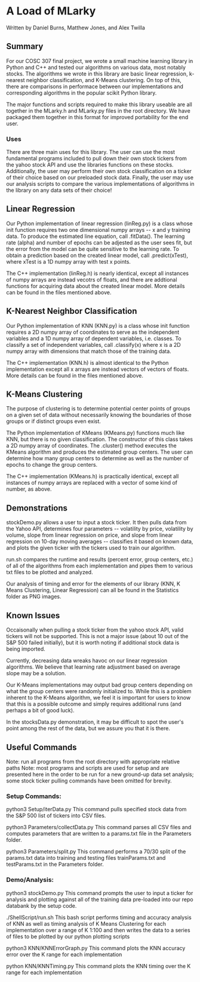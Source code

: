 # A Load of MLarky
Written by Daniel Burns, Matthew Jones, and Alex Twilla

## Summary
For our COSC 307 final project, we wrote a small machine learning library in Python and C++ and 
tested our algorithms on various data, most notably stocks. The algorithms we 
wrote in this library are basic linear regression, k-nearest neighbor classification, 
and K-Means clustering. On top of this, there are comparisons in performace between our 
implementations and corresponding algorithms in the popular scikit Python library.

The major functions and scripts required to make this library useable are all together in the
MLarky.h and MLarky.py files in the root directory.  We have packaged them together in this format
for improved portability for the end user.  

### Uses
There are three main uses for this library.  The user can use the most fundamental programs included to 
pull down their own stock tickers from the yahoo stock API and use the libraries functions on these stocks.
Additionally, the user may perform their own stock classification on a ticker of their choice based on our
preloaded stock data.  Finally, the user may use our analysis scripts to compare the various implementations 
of algorithms in the library on any data sets of their choice!

## Linear Regression
Our Python implementation of linear regression (linReg.py) is a class whose init function 
requires two one dimensional numpy arrays -- x and y training data. To produce the estimated 
line equation, call .fitData(). The learning rate (alpha) and number of epochs 
can be adjested as the user sees fit, but the error from the model can be quite 
sensitive to the learning rate. To obtain a prediction based on the created linear 
model, call .predict(xTest), where xTest is a 1D numpy array with test x points.

The C++ implementation (linReg.h) is nearly identical, except all instances of numpy arrays are 
instead vecotrs of floats, and there are addtional functions for acquiring data about 
the created linear model. More details can be found in the files mentioned above.

## K-Nearest Neighbor Classification
Our Python implementation of KNN (KNN.py) is a class whose init function requires a 2D 
numpy array of coordinates to serve as the independent variables and a 1D numpy array of 
dependent variables, i.e. classes. To classify a set of independent variables, call .classify(x)
where x is a 2D numpy array with dimensions that match those of the training data.

The C++ implementation (KNN.h) is almost identical to the Python implementation except all x 
arrays are instead vectors of vectors of floats. More details can be found in the files 
mentioned above.

## K-Means Clustering
The purpose of clustering is to determine potential center points of groups on a given set 
of data without necessarily knowing the boundaries of those groups or if distinct groups 
even exist.

The Python implementation of KMeans (KMeans.py) functions much like KNN, but there is no 
given classification. The constructor of this class takes a 2D numpy array of coordinates. 
The .cluster() method executes the KMeans algorithm and produces the estimated group centers.
The user can determine how many group centers to determine as well as the number of epochs 
to change the group centers.

The C++ implementation (KMeans.h) is practically identical, except all instances of numpy arrays
are replaced with a vector of some kind of number, as above.

## Demonstrations
stockDemo.py allows a user to input a stock ticker. It then pulls data from the Yahoo API, 
determines four parameters -- volatility by price, volatility by volume, slope from linear 
regression on price, and slope from linear regression on 10-day moving averages -- classifies 
it based on known data, and plots the given ticker with the tickers used to train our algorithm.

run.sh compares the runtime and results (percent error, group centers, etc.) of all
of the algorithms from each implementation and pipes them to various txt files to be plotted and analyzed.

Our analysis of timing and error for the elements of our library (KNN, K Means Clustering, Linear Regression)
can all be found in the Statistics folder as PNG images.

## Known Issues
Occaisonally when pulling a stock ticker from the yahoo stock API, valid tickers will not be supported.
This is not a major issue (about 10 out of the S&P 500 failed initially), but it is worth noting
if additional stock data is being imported.

Currently, decreasing data wreaks havoc on our linear regression algorithms. We believe that 
learning rate adjustment based on average slope may be a solution.

Our K-Means implementations may output bad group centers depending on what the group centers 
were randomly initialized to. While this is a problem inherent to the K-Means algorithm, we 
feel it is important for users to know that this is a possible outcome and simply requires 
additional runs (and perhaps a bit of good luck).

In the stocksData.py demonstration, it may be difficult to spot the user's point among the 
rest of the data, but we assure you that it is there.

## Useful Commands
Note: run all programs from the root directory with appropriate relative paths
Note: most programs and scripts are used for setup and are presented here in the order to be
run for a new ground-up data set analysis; some stock ticker pulling commands have been omitted
for brevity.

### Setup Commands:

python3 Setup/iterData.py 
	This command pulls specified stock data from the S&P 500 list of tickers into CSV files.

python3 Parameters/collectData.py
	This command parses all CSV files and computes parameters that are written to a params.txt file
	in the Parameters folder.

python3 Parameters/split.py
	This command performs a 70/30 split of the params.txt data into training and testing files
	trainParams.txt and testParams.txt in the Parameters folder.

### Demo/Analysis:

python3 stockDemo.py
	This command prompts the user to input a ticker for analysis and plotting against all of the
	training data pre-loaded into our repo databank by the setup code.

./ShellScript/run.sh
	This bash script performs timing and accuracy analysis of KNN as well as timing analysis of 
	K Means Clustering for each implementation over a range of K 1:100 and then writes the 
	data to a series of files to be plotted by our python plotting scripts

python3 KNN/KNNErrorGraph.py
	This command plots the KNN accuracy error over the K range for each implementation

python KNN/KNNTiming.py
	This command plots the KNN timing over the K range for each implementation
